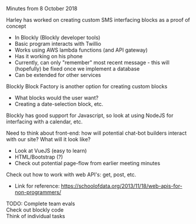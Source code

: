 Minutes from 8 October 2018  

Harley has worked on creating custom SMS interfacing blocks as a proof of concept  
  - In Blockly (Blockly developer tools)  
  - Basic program interacts with Twillio  
  - Works using AWS lambda functions (and API gateway)  
  - Has it working on his phone  
  - Currently, can only "remember" most recent message - this will (hopefully) be fixed once we implement a database  
  - Can be extended for other services  
  
Blockly Block Factory is another option for creating custom blocks  
  - What blocks would the user want?  
  - Creating a date-selection block, etc.  

Blockly has good support for Javascript, so look at using NodeJS for interfacing with a calendar, etc.  

Need to think about front-end: how will potential chat-bot builders interact with our site? What will it look like?  
  - Look at VueJS (easy to learn)  
  - HTML/Bootstrap (?)  
  - Check out potential page-flow from earlier meeting minutes  

Check out how to work with web API's: get, post, etc.  
  - Link for reference: https://schoolofdata.org/2013/11/18/web-apis-for-non-programmers/  

TODO: Complete team evals  
      Check out blockly code  
      Think of individual tasks  
